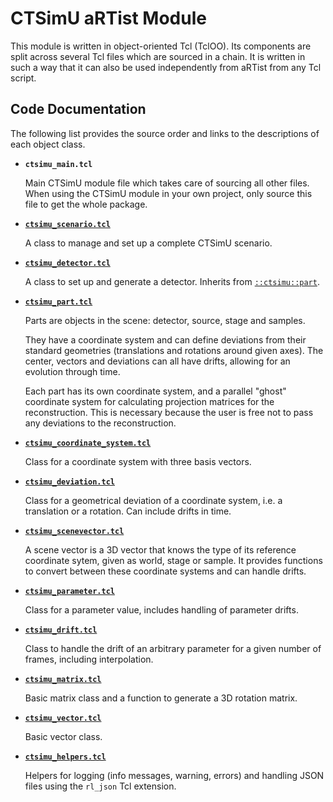 # CTSimU aRTist Module
This module is written in object-oriented Tcl (TclOO). Its components are split across several Tcl files which are sourced in a chain. It is written in such a way that it can also be used independently from aRTist from any Tcl script.

## Code Documentation
The following list provides the source order and links to the descriptions of each object class.

* **`ctsimu_main.tcl`**

	Main CTSimU module file which takes care of sourcing all other files. When using the CTSimU module in your own project, only source this file to get the whole package.
    
* **[`ctsimu_scenario.tcl`](scenario.md)**

	A class to manage and set up a complete CTSimU scenario.

* **[`ctsimu_detector.tcl`](detector.md)**

	A class to set up and generate a detector. Inherits from [`::ctsimu::part`](part.md).

* **[`ctsimu_part.tcl`](part.md)**
	
	Parts are objects in the scene: detector, source, stage and samples.

	They have a coordinate system and can define deviations from their standard geometries (translations and rotations around given axes). The center, vectors and deviations can all have drifts, allowing for an evolution through time.

	Each part has its own coordinate system, and a parallel "ghost" coordinate system for calculating projection matrices for the reconstruction. This is necessary because the user is free not to pass any deviations to the reconstruction.

* **[`ctsimu_coordinate_system.tcl`](coordinate_system.md)**

	Class for a coordinate system with three basis vectors.

* **[`ctsimu_deviation.tcl`](deviation.md)**

	Class for a geometrical deviation of a coordinate system, i.e. a translation or a rotation. Can include drifts in time.

* **[`ctsimu_scenevector.tcl`](scenevector.md)**

	A scene vector is a 3D vector that knows the type of its reference coordinate sytem, given as world, stage or sample. It provides functions to convert between these coordinate systems and can handle drifts.

* **[`ctsimu_parameter.tcl`](parameter.md)**

	Class for a parameter value, includes handling of parameter drifts.

* **[`ctsimu_drift.tcl`](drift.md)**

	Class to handle the drift of an arbitrary parameter for a given number of frames, including interpolation.

    
* **[`ctsimu_matrix.tcl`](matrix.md)**

	Basic matrix class and a function to generate a 3D rotation matrix.

* **[`ctsimu_vector.tcl`](vector.md)**

	Basic vector class.

* **[`ctsimu_helpers.tcl`](helpers.md)**

	Helpers for logging (info messages, warning, errors) and handling JSON files using the `rl_json` Tcl extension.